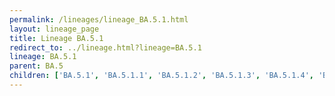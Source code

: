 ```yaml
---
permalink: /lineages/lineage_BA.5.1.html
layout: lineage_page
title: Lineage BA.5.1
redirect_to: ../lineage.html?lineage=BA.5.1
lineage: BA.5.1
parent: BA.5
children: ['BA.5.1', 'BA.5.1.1', 'BA.5.1.2', 'BA.5.1.3', 'BA.5.1.4', 'BA.5.1.5', 'BA.5.1.10', 'BA.5.1.12', 'BA.5.1.18', 'BA.5.1.22', 'BA.5.1.23', 'BA.5.1.26', 'BA.5.1.27', 'BA.5.1.28', 'BA.5.1.30', 'BA.5.1.32', 'BA.5.1.33', 'BA.5.1.34', 'BA.5.1.35', 'BA.5.1.37', 'BA.5.1.38']
---
```

